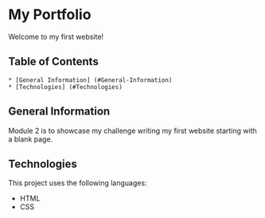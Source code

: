 # My Portfolio

Welcome to my first website!

## Table of Contents
    * [General Information] (#General-Information)
    * [Technologies] (#Technologies)

## General Information
Module 2 is to showcase my challenge writing my first website starting with a blank page.

## Technologies
This project uses the following languages:
* HTML
* CSS



